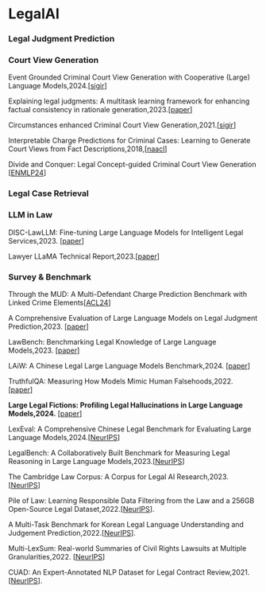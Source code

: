 # LegalAI

### Legal Judgment Prediction

### Court View Generation

Event Grounded Criminal Court View Generation with Cooperative (Large) Language Models,2024.[[sigir](https://arxiv.org/abs/2404.07001)]

Explaining legal judgments: A multitask learning framework for enhancing factual consistency in rationale generation,2023.[[paper](https://www.sciencedirect.com/science/article/pii/S1319157823004226)]

Circumstances enhanced Criminal Court View Generation,2021.[[sigir](https://dl.acm.org/doi/abs/10.1145/3404835.3462984)]

Interpretable Charge Predictions for Criminal Cases: Learning to Generate Court Views from Fact Descriptions,2018,[[naacl](https://aclanthology.org/N18-1168/)]

Divide and Conquer: Legal Concept-guided Criminal Court View Generation [[ENMLP24](https://aclanthology.org/2024.findings-emnlp.194/)]

### Legal Case Retrieval

### LLM in Law

DISC-LawLLM: Fine-tuning Large Language Models for Intelligent Legal Services,2023. [[paper](https://arxiv.org/abs/2309.11325)]

Lawyer LLaMA Technical Report,2023.[[paper](https://arxiv.org/abs/2305.15062)]

### Survey & Benchmark

Through the MUD:
A Multi-Defendant Charge Prediction Benchmark
with Linked Crime Elements[[ACL24](https://aclanthology.org/2024.acl-long.158/)]

A Comprehensive Evaluation of Large Language Models on Legal Judgment Prediction,2023. [[paper](https://aclanthology.org/2023.findings-emnlp.490/)]

LawBench: Benchmarking Legal Knowledge of Large Language Models,2023. [[paper](https://arxiv.org/abs/2309.16289)]

LAiW: A Chinese Legal Large Language Models Benchmark,2024. [[paper](https://openreview.net/pdf?id=HEjqNfHCCH)]

TruthfulQA: Measuring How Models Mimic Human Falsehoods,2022. [[paper](https://aclanthology.org/2022.acl-long.229.pdf)]

**Large Legal Fictions: Profiling Legal Hallucinations in Large Language Models,2024.** [[paper](https://arxiv.org/abs/2401.01301)]

LexEval: A Comprehensive Chinese Legal Benchmark for Evaluating Large Language Models,2024.[[NeurIPS](https://doi.org/10.48550/arXiv.2409.20288)]

LegalBench: A Collaboratively Built Benchmark for Measuring Legal Reasoning in Large Language Models,2023.[[NeurIPS](http://papers.nips.cc/paper_files/paper/2023/hash/89e44582fd28ddfea1ea4dcb0ebbf4b0-Abstract-Datasets_and_Benchmarks.html)]

The Cambridge Law Corpus: A Corpus for Legal AI Research,2023.[[NeurIPS](http://papers.nips.cc/paper_files/paper/2023/hash/819b8452be7d6af1351d4c4f9cbdbd9b-Abstract-Datasets_and_Benchmarks.html)]

Pile of Law: Learning Responsible Data Filtering from the Law and a 256GB Open-Source Legal Dataset,2022.[[NeurIPS](http://papers.nips.cc/paper_files/paper/2022/hash/bc218a0c656e49d4b086975a9c785f47-Abstract-Datasets_and_Benchmarks.html)].

A Multi-Task Benchmark for Korean Legal Language Understanding and Judgement Prediction,2022.[[NeurIPS](http://papers.nips.cc/paper_files/paper/2022/hash/d15abd14d5894eebd185b756541d420e-Abstract-Datasets_and_Benchmarks.html)].

Multi-LexSum: Real-world Summaries of Civil Rights Lawsuits at Multiple Granularities,2022. [[NeurIPS](http://papers.nips.cc/paper_files/paper/2022/hash/552ef803bef9368c29e53c167de34b55-Abstract-Datasets_and_Benchmarks.html)]

CUAD: An Expert-Annotated NLP Dataset for Legal Contract Review,2021.[[NeurIPS](https://datasets-benchmarks-proceedings.neurips.cc/paper/2021/hash/6ea9ab1baa0efb9e19094440c317e21b-Abstract-round1.html)].